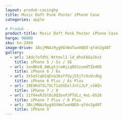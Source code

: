 ```yaml
---
layout: produk-casinghp
title: Music Daft Punk Poster iPhone Case
categories: apple

# Produk
product-title: Music Daft Punk Poster iPhone Case
harga: 90000
sku: hn-2499
image-drive: 1BsjMNAz9yg9GVWaTwxHQEO-qfdn2g40T
gallery:
  - url: 1Adc7uTdhC-NttmvlI-ld_dhuFAGaJbst
    title: iPhone 5 / 5s / SE
  - url: 1xnBHzB_AWLgtjrwWjiq80JzsmdTIb4KD
    title: iPhone 6 / 6s
  - url: 1k5eSlqH2qEna36sYfUyjS5jTc9sUcdkg
    title: iPhone 6 Plus / 6s Plus
  - url: 19EdKd7SL75LT1aSSDxlJntiJLF_v1WIn
    title: iPhone 7 / 8
  - url: 11f04eRJSt0i8QZexPJPTdLz_4oL-0S26
    title: iPhone 7 Plus / 8 Plus
  - url: 1BsjMNAz9yg9GVWaTwxHQEO-qfdn2g40T
    title: iPhone X
---
```

